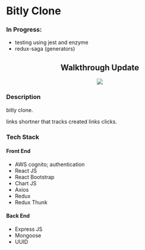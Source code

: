 # Bitly Clone

### In Progress:

- testing using jest and enzyme
- redux-saga (generators)

## <center>Walkthrough Update</center>

<p align="center">
<img src="walkthough.gif" />
</p>

### Description

bitly clone.

links shortner that tracks created links clicks.

### Tech Stack

#### Front End

- AWS cognito; authentication
- React JS
- React Bootstrap
- Chart JS
- Axios
- Redux
- Redux Thunk

#### Back End

- Express JS
- Mongoose
- UUID
